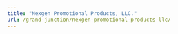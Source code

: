 ```yaml
---
title: "Nexgen Promotional Products, LLC."
url: /grand-junction/nexgen-promotional-products-llc/
---
```

